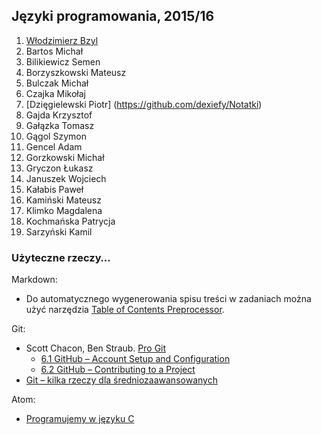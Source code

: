 ## Języki programowania, 2015/16

1. [Włodzimierz Bzyl](https://github.com/egzamin/jp)
1. Bartos Michał
1. Bilikiewicz Semen
1. Borzyszkowski Mateusz
1. Bulczak Michał
1. Czajka Mikołaj
1. [Dzięgielewski Piotr] (https://github.com/dexiefy/Notatki)
1. Gajda Krzysztof
1. Gałązka Tomasz
1. Gągol Szymon
1. Gencel Adam
1. Gorzkowski Michał
1. Gryczon Łukasz
1. Januszek Wojciech
1. Kałabis Paweł
1. Kamiński Mateusz
1. Klimko Magdalena
1. Kochmańska Patrycja
1. Sarzyński Kamil


### Użyteczne rzeczy…

Markdown:

* Do automatycznego wygenerowania spisu treści w zadaniach można użyć narzędzia
[Table of Contents Preprocessor](https://github.com/aslushnikov/table-of-contents-preprocessor).

Git:

* Scott Chacon, Ben Straub. [Pro Git](https://git-scm.com/book/en/v2)
  - [6.1 GitHub – Account Setup and Configuration](https://git-scm.com/book/en/v2/GitHub-Account-Setup-and-Configuration)
  - [6.2 GitHub – Contributing to a Project](https://git-scm.com/book/en/v2/GitHub-Contributing-to-a-Project)
* [Git – kilka rzeczy dla średniozaawansowanych](Git_intermediate.md)

Atom:

* [Programujemy w języku C](c-atom.md)
